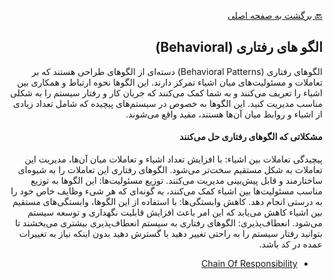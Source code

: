 <div align="right" dir="rtl">

[🔙 برگشت به صفحه اصلی](../README.md)

## الگو های رفتاری (Behavioral)

الگوهای رفتاری (Behavioral Patterns) دسته‌ای از الگوهای طراحی هستند که بر تعاملات و مسئولیت‌های میان اشیاء تمرکز دارند. این الگوها نحوه ارتباط و همکاری بین اشیاء را تعریف می‌کنند و به شما کمک می‌کنند که جریان کار و رفتار سیستم را به شکلی مناسب مدیریت کنید. این الگوها به خصوص در سیستم‌های پیچیده که شامل تعداد زیادی از اشیاء و روابط میان آن‌ها هستند، مفید واقع می‌شوند.

#### مشکلاتی که الگوهای رفتاری حل می‌کنند
پیچیدگی تعاملات بین اشیاء: با افزایش تعداد اشیاء و تعاملات میان آن‌ها، مدیریت این تعاملات به شکل مستقیم سخت‌تر می‌شود. الگوهای رفتاری این تعاملات را به شیوه‌ای ساختارمند و قابل پیش‌بینی مدیریت می‌کنند.
توزیع مسئولیت‌ها: این الگوها به توزیع مناسب مسئولیت‌ها بین اشیاء کمک می‌کنند، به گونه‌ای که هر شیء وظایف خاص خود را به درستی انجام دهد.
کاهش وابستگی‌ها: با استفاده از این الگوها، وابستگی‌های مستقیم بین اشیاء کاهش می‌یابد که این امر باعث افزایش قابلیت نگهداری و توسعه سیستم می‌شود.
انعطاف‌پذیری: الگوهای رفتاری به سیستم انعطاف‌پذیری بیشتری می‌بخشند تا بتوانید رفتار سیستم را به راحتی تغییر دهید یا گسترش دهید بدون اینکه نیاز به تغییرات عمده در کد باشد.

- [Chain Of Responsibility](./ChainOfResponsibility/docs.md)
</div>
